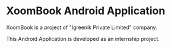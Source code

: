 # XoomBook Android Application
XoomBook is a project of "Igreenik Private Limited" company.

This Android Application is developed as an internship project.
